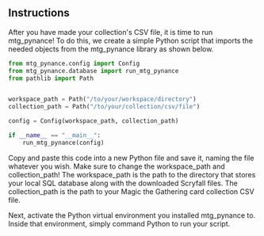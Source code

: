 ## Instructions

After you have made your collection's CSV file, it is time to run mtg_pynance! To do this, we create a simple Python script that imports the needed objects from the mtg_pynance library as shown below.

```python
from mtg_pynance.config import Config
from mtg_pynance.database import run_mtg_pynance
from pathlib import Path


workspace_path = Path("/to/your/workspace/directory")
collection_path = Path("/to/your/collection/csv/file")

config = Config(workspace_path, collection_path)

if __name__ == "__main__":
    run_mtg_pynance(config)
```
Copy and paste this code into a new Python file and save it, naming the file whatever you wish. Make sure to change the workspace_path and collection_path! The workspace_path is the path to the directory that stores your local SQL database along with the downloaded Scryfall files. The collection_path is the path to your Magic the Gathering card collection CSV file.

Next, activate the Python virtual environment you installed mtg_pynance to. Inside that environment, simply command Python to run your script.